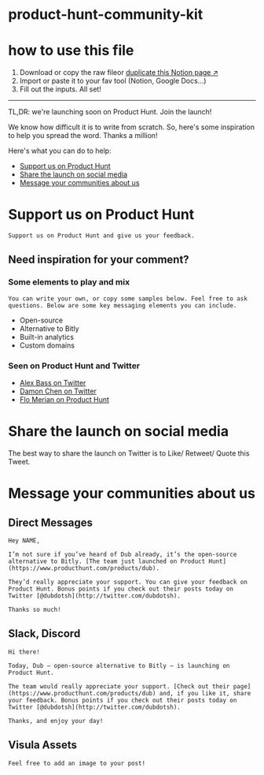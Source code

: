 # product-hunt-community-kit

# how to use this file

1. Download or copy the raw fileor [duplicate this Notion page ↗︎](https://fmerian.notion.site/Product-Hunt-Community-Kit-3a5c0e65e6fc44d7b1e4662417eb121c?pvs=4)
2. Import or paste it to your fav tool (Notion, Google Docs...)
3. Fill out the inputs. All set!

---

TL,DR: we're launching soon on Product Hunt. Join the launch!

We know how difficult it is to write from scratch. So, here's some inspiration to help you spread the word. Thanks a million!

Here's what you can do to help:

- [Support us on Product Hunt](#support-us-on-product-hunt)
- [Share the launch on social media](#share-the-launch-on-social-media)
- [Message your communities about us](#message-your-communities-about-us)

# Support us on Product Hunt

```
Support us on Product Hunt and give us your feedback.
```

## Need inspiration for your comment?

### Some elements to play and mix
```
You can write your own, or copy some samples below. Feel free to ask questions. Below are some key messaging elements you can include.
```
- Open-source
- Alternative to Bitly
- Built-in analytics
- Custom domains

### Seen on Product Hunt and Twitter
- [Alex Bass on Twitter](https://twitter.com/alexhbass/status/1657473320957227010)
- [Damon Chen on Twitter](https://twitter.com/damengchen/status/1582956754425421825)
- [Flo Merian on Product Hunt](https://www.producthunt.com/products/dub/reviews?review=590927)

# Share the launch on social media

The best way to share the launch on Twitter is to Like/ Retweet/ Quote this Tweet.

# Message your communities about us

## Direct Messages
```
Hey NAME, 

I’m not sure if you’ve heard of Dub already, it’s the open-source alternative to Bitly. [The team just launched on Product Hunt](https://www.producthunt.com/products/dub).

They’d really appreciate your support. You can give your feedback on Product Hunt. Bonus points if you check out their posts today on Twitter [@dubdotsh](http://twitter.com/dubdotsh).
 
Thanks so much!
```

## Slack, Discord
```
Hi there!

Today, Dub — open-source alternative to Bitly — is launching on Product Hunt.

The team would really appreciate your support. [Check out their page](https://www.producthunt.com/products/dub) and, if you like it, share your feedback. Bonus points if you check out their posts today on Twitter [@dubdotsh](http://twitter.com/dubdotsh).

Thanks, and enjoy your day!
```

## Visula Assets
```
Feel free to add an image to your post!
```
